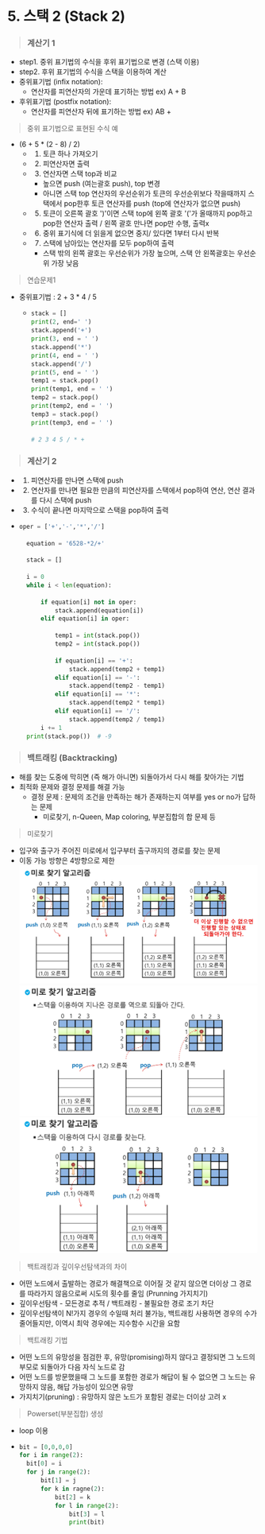 # 5. 스택 2 (Stack 2)

> ### 계산기 1
- step1. 중위 표기법의 수식을 후위 표기법으로 변경 (스택 이용)
- step2. 후위 표기법의 수식을 스택을 이용하여 계산
- 중위표기법 (infix notation):
  - 연산자를 피연산자의 가운데 표기하는 방법 ex) A + B
- 후위표기법 (postfix notation):
  - 연산자를 피연산자 뒤에 표기하는 방법 ex) AB +

> 중위 표기법으로 표현된 수식 예
- (6 + 5 * (2 - 8) / 2)
  - 1) 토큰 하나 가져오기
  - 2) 피연산자면 출력
  - 3) 연산자면 스택 top과 비교
    - 높으면 push (여는괄호 push), top 변경
    - 아니면 스택 top 연산자의 우선순위가 토큰의 우선순위보다 작을때까지 스택에서 pop한후 토큰 연산자를 push (top에 연산자가 없으면 push)
  - 5) 토큰이 오른쪽 괄호 ')'이면 스택 top에 왼쪽 괄호 '('가 올때까지 pop하고 pop한 연산자 출력 / 왼쪽 괄호 만나면 pop만 수행, 출력x
  - 6) 중위 표기식에 더 읽을게 없으면 중지/ 있다면 1부터 다시 반복
  - 7) 스택에 남아있는 연산자를 모두 pop하여 출력
    - 스택 밖의 왼쪽 괄호는 우선순위가 가장 높으며, 스택 안 왼쪽괄호는 우선순위 가장 낮음

> 연습문제1
- 중위표기법 : 2 + 3 * 4 / 5
  - ```python
    stack = []
    print(2, end=' ')
    stack.append('+')
    print(3, end = ' ')
    stack.append('*')
    print(4, end = ' ')
    stack.append('/')
    print(5, end = ' ')
    temp1 = stack.pop()
    print(temp1, end = ' ')
    temp2 = stack.pop()
    print(temp2, end = ' ')
    temp3 = stack.pop()
    print(temp3, end = ' ')

    # 2 3 4 5 / * + 
    ```

> ### 계산기 2
- 1) 피연산자를 만나면 스택에 push
- 2) 연산자를 만나면 필요한 만큼의 피연산자를 스택에서 pop하여 연산, 연산 결과를 다시 스택에 push
- 3) 수식이 끝나면 마지막으로 스택을 pop하여 출력
- ```python
  oper = ['+','-','*','/']

    equation = '6528-*2/+'

    stack = []

    i = 0
    while i < len(equation):

        if equation[i] not in oper:
            stack.append(equation[i])
        elif equation[i] in oper:

            temp1 = int(stack.pop())
            temp2 = int(stack.pop())

            if equation[i] == '+':
                stack.append(temp2 + temp1)
            elif equation[i] == '-':
                stack.append(temp2 - temp1)
            elif equation[i] == '*':
                stack.append(temp2 * temp1)
            elif equation[i] == '/':
                stack.append(temp2 / temp1)
        i += 1
    print(stack.pop())  # -9
    ```

> ### 백트래킹 (Backtracking)
- 해를 찾는 도중에 막히면 (즉 해가 아니면) 되돌아가서 다시 해를 찾아가는 기법
- 최적화 문제와 결정 문제를 해결 가능
  - 결정 문제 : 문제의 조건을 만족하는 해가 존재하는지 여부를 yes or no가 답하는 문제
    - 미로찾기, n-Queen, Map coloring, 부분집합의 합 문제 등

> 미로찾기
- 입구와 출구가 주어진 미로에서 입구부터 출구까지의 경로를 찾는 문제
- 이동 가능 방향은 4방향으로 제한
  <img src="./algo_05_img/maze01.png">
  <img src="./algo_05_img/maze02.png">
  <img src="./algo_05_img/maze03.png">

> 백트래킹과 깊이우선탐색과의 차이
- 어떤 노드에서 출발하는 경로가 해결책으로 이어질 것 같지 않으면 더이상 그 경로를 따라가지 않음으로써 시도의 횟수를 줄임 (Prunning 가지치기)
- 깊이우선탐색 - 모든경로 추적 / 백트래킹 - 불필요한 경로 조기 차단
- 깊이우선탐색이 N!가지 경우의 수일때 처리 불가능, 백트래킹 사용하면 경우의 수가 줄어들지만, 이역시 최악 경우에는 지수함수 시간을 요함

> 백트래킹 기법
- 어떤 노드의 유망성을 점검한 후, 유망(promising)하지 않다고 결정되면 그 노드의 부모로 되돌아가 다음 자식 노드로 감
- 어떤 노드를 방문했을때 그 노드를 포함한 경로가 해답이 될 수 없으면 그 노드는 유망하지 않음, 해답 가능성이 있으면 유망
- 가지치기(pruning) : 유망하지 않은 노드가 포함된 경로는 더이상 고려 x


> Powerset(부분집합) 생성
- loop 이용
- ```python
  bit = [0,0,0,0]
  for i in range(2):
    bit[0] = i
    for j in range(2):
        bit[1] = j
        for k in ragne(2):
            bit[2] = k
            for l in range(2):
                bit[3] = l
                print(bit)
                